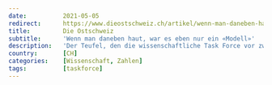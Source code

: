 ```yaml
---
date:          2021-05-05
redirect:      https://www.dieostschweiz.ch/artikel/wenn-man-daneben-haut-war-es-eben-nur-ein-modell-EmwD6bm
title:         Die Ostschweiz
subtitle:      'Wenn man daneben haut, war es eben nur ein «Modell»'
description:   'Der Teufel, den die wissenschaftliche Task Force vor zwei Wochen an die Wand gemalt hat, ist vorbeigezogen. Lag sie also daneben? Nicht doch. Denn sie stellt schliesslich keine Prognosen, sie präsentiert nur Modelle. Wie praktisch!'
country:       [CH]
categories:    [Wissenschaft, Zahlen]
tags:          [taskforce]
---
```

